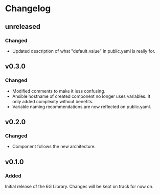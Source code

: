 <!-- 
DISCLAIMER!!!! THIS CHANGELOG HAS INFORMATION ABOUT CHANGES IN THE DUMMY COMPONENT.

YOUR NEW COMPONENT's FIRST CHANGELOG JUST NEEDS SMTH LIKE:  

## v1.0.0
### Added
- Initial release of `mycomponent` component to the 6G-Library.

THE VERSION IS THE ONE OF YOUR COMPONENT, NOT THE 6G-LIBRARY OR THE SANDBOX RELEASE

PLEASE ALSO UPDATE THE MAIN 6G-LIBRARY CHANGELOG WITH YOUR COMPONENT
-->

# Changelog

## unreleased
### Changed
- Updated description of what "default_value" in public.yaml is really for.


## v0.3.0
### Changed
- Modified comments to make it less confusing.
- Ansible hostname of created component no longer uses variables. It only added complexity without benefits.
- Variable naming recommendations are now reflected on public.yaml.


## v0.2.0
### Changed
- Component follows the new architecture.


## v0.1.0
### Added
Initial release of the 6G Library. Changes will be kept on track for now on.



<!-- FIELDS PER VERSION -->
<!--
### Added

- New features

### Changed

- Changes in existing functionality

### Deprecated

- Soon-to-be removed features

### Removed

- Removed features

### Fixed

- Bug fixes

### Security

- Vulnerability warnings
-->